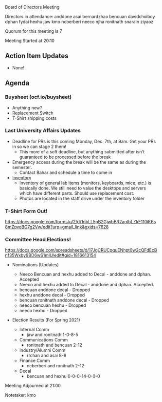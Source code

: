 Board of Directors Meeting

Directors in attendance:
anddone
asai
bernardzhao
bencuan
davidchoiboy
dphan
fydai
hexhu
jaw
kmo
ncberberi
neeco
njha
ronitnath
snarain
ziyaoz


Quorum for this meeting is 7

Meeting Started at 20:10

## Action Item Updates
- None!

## Agenda

### Buysheet (ocf.io/buysheet)
- Anything new?
- Replacement Switch
- T-Shirt shipping costs
### Last University Affairs Updates
- Deadline for PRs is this coming Monday, Dec. 7th, at 9am. Get your PRs in so we can stage 2 them!
    - This more of a soft deadline, but anything submitted after isn't guaranteed to be processed before the break
- Emergency access during the break will be the same as during the semester.
    - Contact Bahar and schedule a time to come in
- [Inventory](https://docs.google.com/spreadsheets/d/1KggISumZPciJeJLE-Km7l6UiVNWOcPLTKmbKgi8BFGo/edit)
    - Inventory of general lab items (monitors, keyboards, mice, etc.) is basically done. We still need to value the desktops and servers which have different parts. Should use replacement cost.
    - Photos are located in the staff drive under the inventory folder
### T-Shirt Form Out!
https://docs.google.com/forms/u/2/d/1nbLL5pB2GjwbBR2aqtbLZkE110iK6s8mZpvoBG7g2Vw/edit?urp=gmail_link&gxids=7628

### Committee Head Elections!
https://docs.google.com/spreadsheets/d/17JgCRUCpquENhpt0w2cQFdEcBnf35Wxby9BD6wS1mlU/edit#gid=1816613154

- Nominations (Updates)
    - Neeco Bencuan and hexhu added to Decal - anddone and dphan. Accepted
    - Neeco and hexhu added to Decal - anddone and dphan. Accepted.
    - bencuan anddone decal - Dropped
    - hexhu anddone decal - Dropped
    - bencuan ronitnath anddone decal - Dropped
    - neeco bencuan hexhu - Dropped
    - neeco hexhu - Dropped

- Election Results (For Spring 2021)
    - Internal Comm
        - jaw and ronitnath 1-0-8-5
    - Communications Comm
        - ronitnath and bencuan 2-12
    - Industry/Alumni Comm
        - rrchan and asai 8-8
    - Finance Comm
        - ncberberi and ronitnath 2-12
    - Decal
        - bencuan and hexhu 0-0-0-14-0-0-0

Meeting Adjourned at 21:00

Notetaker: kmo
